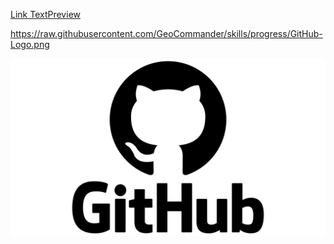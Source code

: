 [Link Text](https://www.example.com)<a href="https://www.coursera.org/account/accomplishments/verify/GTTTHXDC8MBU" class="preview-link">Preview</a>




<style>
  .preview-link {
    position: relative;
  }

  .preview-link::after {
    content: attr(href);
    position: absolute;
    background: #fff;
    border: 1px solid #ccc;
    padding: 5px;
    display: none;
    left: 0;
    top: 100%;
  }

  .preview-link:hover::after {
    display: block;
  }
</style>



https://raw.githubusercontent.com/GeoCommander/skills/progress/GitHub-Logo.png


![GitHub Logo](https://raw.githubusercontent.com/GeoCommander/skills/progress/GitHub-Logo.png)

